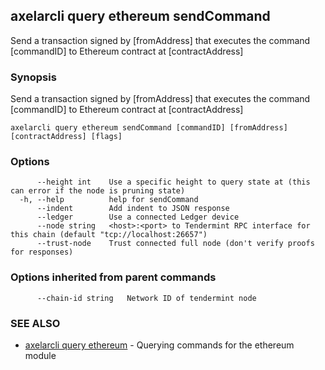 ## axelarcli query ethereum sendCommand

Send a transaction signed by \[fromAddress\] that executes the command \[commandID\] to Ethereum contract at \[contractAddress\]

### Synopsis

Send a transaction signed by \[fromAddress\] that executes the command \[commandID\] to Ethereum contract at \[contractAddress\]

```
axelarcli query ethereum sendCommand [commandID] [fromAddress] [contractAddress] [flags]
```

### Options

```
      --height int    Use a specific height to query state at (this can error if the node is pruning state)
  -h, --help          help for sendCommand
      --indent        Add indent to JSON response
      --ledger        Use a connected Ledger device
      --node string   <host>:<port> to Tendermint RPC interface for this chain (default "tcp://localhost:26657")
      --trust-node    Trust connected full node (don't verify proofs for responses)
```

### Options inherited from parent commands

```
      --chain-id string   Network ID of tendermint node
```

### SEE ALSO

- [axelarcli query ethereum](axelarcli_query_ethereum.md)	 - Querying commands for the ethereum module
